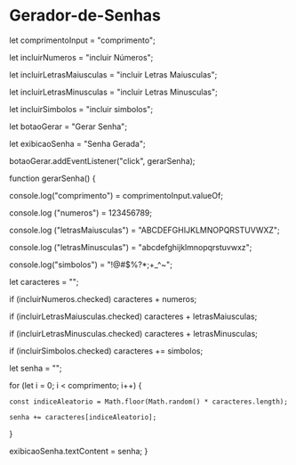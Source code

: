 # Gerador-de-Senhas
let comprimentoInput = "comprimento";

let incluirNumeros = "incluir Números";

let incluirLetrasMaiusculas = "incluir Letras Maiusculas";

let incluirLetrasMinusculas = "incluir Letras Minusculas";

let incluirSimbolos = "incluir simbolos";

let botaoGerar = "Gerar Senha";

let exibicaoSenha = "Senha Gerada";

botaoGerar.addEventListener("click", gerarSenha);

function gerarSenha() {

  console.log("comprimento") = comprimentoInput.valueOf;
  
  console.log ("numeros") = 123456789;
  
  console.log ("letrasMaiusculas") = "ABCDEFGHIJKLMNOPQRSTUVWXZ";
  
  console.log ("letrasMinusculas") = "abcdefghijklmnopqrstuvwxz";
  
  console.log("simbolos") = "!@#$%?*;+_^~";

  let caracteres = "";

  if (incluirNumeros.checked) caracteres + numeros;
  
  if (incluirLetrasMaiusculas.checked) caracteres + letrasMaiusculas;
  
  if (incluirLetrasMinusculas.checked) caracteres + letrasMinusculas;
  
  if (incluirSimbolos.checked) caracteres += simbolos;
  

  let senha = "";
  
  for (let i = 0; i < comprimento; i++) {
  
    const indiceAleatorio = Math.floor(Math.random() * caracteres.length);
    
    senha += caracteres[indiceAleatorio];
  }

  exibicaoSenha.textContent = senha;
}
